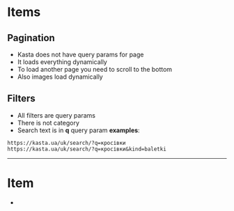# Items

## Pagination
- Kasta does not have query params for page
- It loads everything dynamically
- To load another page you need to scroll to the bottom
- Also images load dynamically

## Filters
- All filters are query params
- There is not category
- Search text is in **q** query param
__examples__:
```
https://kasta.ua/uk/search/?q=кросівки
https://kasta.ua/uk/search/?q=кросівки&kind=baletki
```

---

# Item
- 

